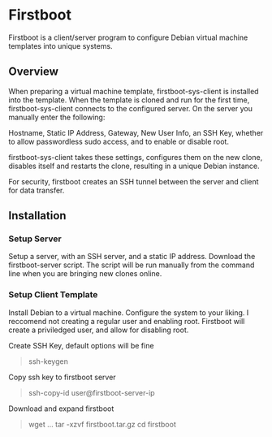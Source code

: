 # Firstboot

Firstboot is a client/server program to configure Debian virtual machine templates into unique systems. 

## Overview

When preparing a virtual machine template, firstboot-sys-client is installed into the template. When the template is cloned and run for the first time, firstboot-sys-client connects to the configured server. On the server you manually enter the following:

Hostname, Static IP Address, Gateway, New User Info, an SSH Key, whether to allow passwordless sudo access, and to enable or disable root. 

firstboot-sys-client takes these settings, configures them on the new clone, disables itself and restarts the clone, resulting in a unique Debian instance. 

For security, firstboot creates an SSH tunnel between the server and client for data transfer. 

## Installation

### Setup Server

Setup a server, with an SSH server, and a static IP address. Download the firstboot-server script. The script will be run manually from the command line when you are bringing new clones online. 


### Setup Client Template

Install Debian to a virtual machine. Configure the system to your liking. I reccomend not creating a regular user and enabling root. Firstboot will create a priviledged user, and allow for disabling root. 

Create SSH Key, default options will be fine

> ssh-keygen

Copy ssh key to firstboot server

> ssh-copy-id user@firstboot-server-ip

Download and expand firstboot

> wget ... 
> tar -xzvf firstboot.tar.gz
> cd firstboot





